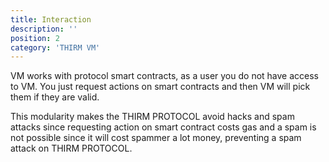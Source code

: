 ```yaml
---
title: Interaction
description: ''
position: 2
category: 'THIRM VM'
---
```


VM works with protocol smart contracts, as a user you do not have access to VM. You just request actions on smart contracts and then VM will pick them if they are valid.

This modularity makes the THIRM PROTOCOL avoid hacks and spam attacks since requesting action on smart contract costs gas and a spam is not possible since it will cost spammer a lot money, preventing a spam attack on THIRM PROTOCOL. 
